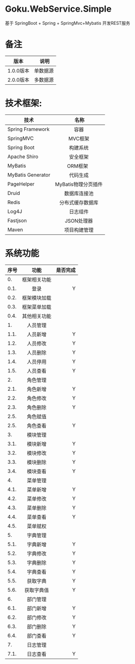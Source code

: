 # Goku.WebService.Simple
基于 SpringBoot + Spring + SpringMvc+Mybatis 开发REST服务

# 备注</br>
| **版本** |  **说明**| 
| ------   |:------:|
| 1.0.0版本| 单数据源|
| 2.0.0版本| 多数据源|

# 技术框架:
| **技术** |  **名称**| 
| ------   |:------:|
| Spring Framework | 容器  |
| SpringMVC | MVC框架  |
| Spring Boot|构建系统|
| Apache Shiro | 安全框架  |
| MyBatis | ORM框架  |
| MyBatis Generator | 代码生成  |
| PageHelper | MyBatis物理分页插件  |
| Druid | 数据库连接池  | 
| Redis | 分布式缓存数据库  |
| Log4J | 日志组件  | 
| Fastjson |JSON处理器|
| Maven | 项目构建管理  |

# 系统功能
| **序号** | **功能** | **是否完成**|
| ------------- |:-------------:| -------------:|
|0.|框架相关功能|
|0.1.|登录|Y|
|0.2.|框架模块加载|
|0.3.|框架菜单加载|
|0.4.|其他相关功能|
|1.|人员管理|
|1.1.|人员新增|Y|
|1.2.|人员修改|Y|
|1.3.|人员删除|Y|
|1.4.|人员停用|Y|
|1.5.|人员查看|Y|
|2.|角色管理 |
|2.1.|角色新增|Y|
|2.2.|角色修改|Y|
|2.3.|角色删除|Y|
|2.5.|角色赋值|
|2.5.|角色查看|Y|
|3.|模块管理|
|3.1.|模块新增|Y|
|3.2.|模块修改|Y|
|3.3.|模块删除|Y|
|3.4.|模块查看|Y|
|4.|菜单管理|
|4.1.|菜单新增|Y|
|4.2.|菜单修改|Y|
|4.3.|菜单删除|Y|
|4.4.|菜单查看|Y|
|4.5.|菜单赋权|
|5.|字典管理|
|5.1.|字典新增|Y|
|5.2.|字典修改|Y|
|5.3.|字典删除|Y|
|5.4.|字典查看|Y|
|5.5.|获取字典|Y|
|5.6.|获取字典值|Y|
|6.|部门管理|
|6.1.|部门新增|Y|
|6.2.|部门修改|Y|
|6.3.|部门删除|Y|
|6.4.|部门查看|Y|
|7.|日志管理|
|7.1.|日志查看|Y|



